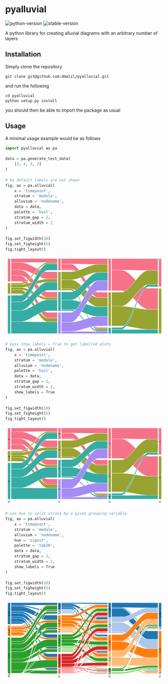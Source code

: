 # pyalluvial
![python-version](https://img.shields.io/badge/Python-3.9-blue)
![stable-version](https://img.shields.io/badge/version-1.1.0-blue)

A python library for creating alluvial diagrams with an arbitrary number of layers

## Installation
Simply clone the repository
```commandline
git clone git@github.com:dmalzl/pyalluvial.git
```
and run the following
```commandline
cd pyalluvial
python setup.py install
```
you should then be able to import the package as usual

## Usage
A minimal usage example would be as follows
```python
import pyalluvial as pa

data = pa.generate_test_data(
    [3, 4, 3, 2]
)

# by default labels are not shown
fig, ax = pa.alluvial(
    x = 'timepoint',
    stratum = 'module',
    alluvium = 'nodename',
    data = data,
    palette = 'husl',
    stratum_gap = 2,
    stratum_width = 2
)

fig.set_figwidth(10)
fig.set_figheight(5)
fig.tight_layout()
```
![](/example/without_labels.png)
```python
# pass show_labels = True to get labelled plots
fig, ax = pa.alluvial(
    x = 'timepoint',
    stratum = 'module',
    alluvium = 'nodename',
    palette = 'husl',
    data = data,
    stratum_gap = 2,
    stratum_width = 2,
    show_labels = True
)

fig.set_figwidth(10)
fig.set_figheight(5)
fig.tight_layout()
```
![](/example/with_labels.png)
```python
# use hue to split strata by a given grouping variable
fig, ax = pa.alluvial(
    x = 'timepoint',
    stratum = 'module',
    alluvium = 'nodename',
    hue = 'signif',
    palette = 'tab20',
    data = data,
    stratum_gap = 2,
    stratum_width = 2,
    show_labels = True
)

fig.set_figwidth(10)
fig.set_figheight(5)
fig.tight_layout()
```
![](/example/with_hue.png)

